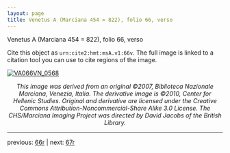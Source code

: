 ```yaml
---
layout: page
title: Venetus A (Marciana 454 = 822), folio 66, verso
---
```


Venetus A (Marciana 454 = 822), folio 66, verso

Cite this object as `urn:cite2:hmt:msA.v1:66v`.  The full image is linked to a citation tool you can use to cite regions of the image.

[![VA066VN_0568](http://www.homermultitext.org/iipsrv?IIIF=/project/homer/pyramidal/deepzoom/hmt/vaimg/2017a/VA066VN_0568.tif/full/800,/0/default.jpg)](http://www.homermultitext.org/ict2/?urn=urn:cite2:hmt:vaimg.2017a:VA066VN_0568) 

<p style="text-align: center; font-style: italic;">This image was derived from an original ©2007, Biblioteca Nazionale Marciana, Venezia, Italia. The derivative image is ©2010, Center for Hellenic Studies. Original and derivative are licensed under the Creative Commons Attribution-Noncommercial-Share Alike 3.0 License. The CHS/Marciana Imaging Project was directed by David Jacobs of the British Library.</p>

---

previous: [66r](../66r/) | next: [67r](../67r/)
